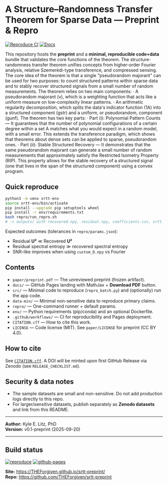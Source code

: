 # A Structure–Randomness Transfer Theorem for Sparse Data — Preprint & Repro
[![Reproduce CI](https://github.com/THEForgiven/srtt-preprint/actions/workflows/reproduce.yml/badge.svg)](https://github.com/THEForgiven/srtt-preprint/actions/workflows/reproduce.yml)
[![Docs](https://img.shields.io/badge/docs-GitHub%20Pages-blue)](https://THEForgiven.github.io/srtt-preprint/)

This repository hosts the **preprint** and a **minimal, reproducible code+data** bundle that validates the core functions of the theorem.
The structure-randomness transfer theorem unifies concepts from higher-order Fourier analysis, relative Szemerédi-type transference, and compressed sensing. The core idea of the theorem is that a single "pseudorandom majorant" can be used for two purposes: to count structured patterns within sparse data and to stably recover structured signals from a small number of random measurements.
The theorem relies on two main components:
·	A pseudorandom majorant (v), which is a weighting function that acts like a uniform measure on low-complexity linear patterns.
·	An arithmetic regularity decomposition, which splits the data's indicator function (1A​) into a structured component (gstr​) and a uniform, or pseudorandom, component (gunf​).
The theorem has two key parts:
·	Part (i): Polynomial Pattern Counts — It guarantees that the number of polynomial configurations of a certain degree within a set A matches what you would expect in a random model, with a small error. This extends the transference paradigm, which shows that theorems about dense sets can be applied to sparse, pseudorandom ones.
·	Part (ii): Stable Structured Recovery — It demonstrates that the same pseudorandom majorant can generate a small number of random measurements that approximately satisfy the Restricted Isometry Property (RIP). This property allows for the stable recovery of a structured signal (one that lives in the span of the structured component) using a convex program.


## Quick reproduce
```bash
python3 -m venv srtt-env
source srtt-env/bin/activate
pip install --upgrade pip setuptools wheel
pip install -r env/requirements.txt
bash repro/run_repro.sh
# -> outputs/ with recovered.npy, residual.npy, coefficients.csv, srtt_report.html
```

Expected outcomes (tolerances in `repro/params.json`):
- Residual **U²** ≪ Recovered **U²**
- Residual spectral entropy ≫ recovered spectral entropy
- SNR-like improves when using `custom_D.npy` vs Fourier

## Contents
- `paper/preprint.pdf` — The unreviewed preprint (frozen artifact).
- `docs/` — GitHub Pages landing with MathJax + **Download PDF** button.
- `src/` — Minimal code to reproduce (`repro_batch.py`) and (optionally) run the app code.
- `data-min/` — Minimal non-sensitive data to reproduce primary claims.
- `repro/` — One-command runner + default params.
- `env/` — Python requirements (pip/conda) and an optional Dockerfile.
- `.github/workflows/` — CI for reproducibility and Pages deployment.
- `CITATION.cff` — How to cite this work.
- `LICENSE` — Code license (MIT). See `paper/LICENSE` for preprint (CC BY 4.0).

## How to cite
See [`CITATION.cff`](CITATION.cff). A DOI will be minted upon first GitHub Release via Zenodo (see `RELEASE_CHECKLIST.md`).

## Security & data notes
- The sample datasets are small and non-sensitive. Do not add production logs directly to this repo.
- For larger/sensitive datasets, publish separately as **Zenodo datasets** and link from this README.

---

**Author:** Kyle E. Litz, PhD  
**Version:** v0.1-preprint (2025-09-20)

---

## Build status
[![reproduce](https://github.com/THEForgiven/srtt-preprint/actions/workflows/ci.yml/badge.svg)](https://github.com/THEForgiven/srtt-preprint/actions/workflows/ci.yml)
[![github-pages](https://github.com/THEForgiven/srtt-preprint/actions/workflows/pages.yml/badge.svg)](https://github.com/THEForgiven/srtt-preprint/actions/workflows/pages.yml)

**Site:** https://THEForgiven.github.io/srtt-preprint/  
**Repo:** https://github.com/THEForgiven/srtt-preprint
